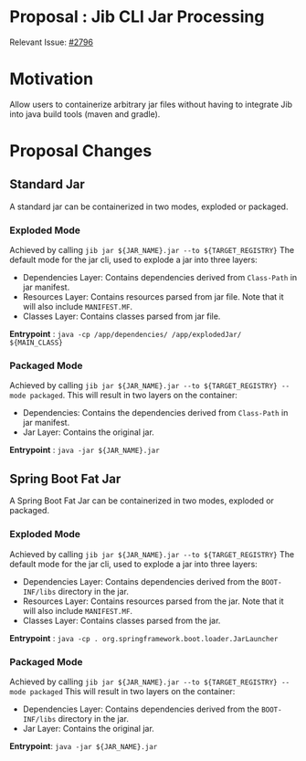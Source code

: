 # Proposal : Jib CLI Jar Processing 

Relevant Issue: [#2796](https://github.com/GoogleContainerTools/jib/issues/2796)

# Motivation 
Allow users to containerize arbitrary jar files without having to integrate Jib into java build tools (maven and gradle).

# Proposal Changes

##  Standard Jar 
A standard jar can be containerized in two modes, exploded or packaged. 

### Exploded Mode
Achieved by calling `jib jar ${JAR_NAME}.jar --to ${TARGET_REGISTRY}`
The default mode for the jar cli, used to explode a jar into three layers:  
- Dependencies Layer: Contains dependencies derived from `Class-Path` in jar manifest.
- Resources Layer: Contains resources parsed from jar file. Note that it will also include `MANIFEST.MF`.
- Classes Layer: Contains classes parsed from jar file. 

**Entrypoint** : `java -cp /app/dependencies/ /app/explodedJar/ ${MAIN_CLASS}`

### Packaged Mode
Achieved by calling `jib jar ${JAR_NAME}.jar --to ${TARGET_REGISTRY} --mode packaged`.
This will result in two layers on the container:
- Dependencies:  Contains the dependencies derived from `Class-Path` in jar manifest.
- Jar Layer: Contains the original jar.

**Entrypoint** : `java -jar ${JAR_NAME}.jar`

## Spring Boot Fat Jar
A Spring Boot Fat Jar can be containerized in two modes, exploded or packaged. 

### Exploded Mode
Achieved by calling `jib jar ${JAR_NAME}.jar --to ${TARGET_REGISTRY}`
The default mode for the jar cli, used to explode a jar into three layers:  
- Dependencies Layer: Contains dependencies derived from the `BOOT-INF/libs` directory in the jar.
- Resources Layer: Contains resources parsed from the jar. Note that it will also include `MANIFEST.MF`.
- Classes Layer: Contains classes parsed from the jar.

**Entrypoint** : `java -cp . org.springframework.boot.loader.JarLauncher`

### Packaged Mode
Achieved by calling `jib jar ${JAR_NAME}.jar --to ${TARGET_REGISTRY} --mode packaged`
This will result in two layers on the container: 
- Dependencies Layer: Contains dependencies derived from the `BOOT-INF/libs` directory in the jar.
- Jar Layer: Contains the original jar.

**Entrypoint**: `java -jar ${JAR_NAME}.jar`